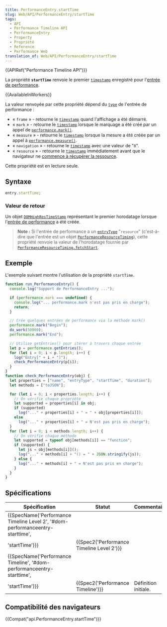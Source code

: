 ```yaml
---
title: PerformanceEntry.startTime
slug: Web/API/PerformanceEntry/startTime
tags:
  - API
  - Performance Timeline API
  - PerformanceEntry
  - Property
  - Propriété
  - Reference
  - Performance Web
translation_of: Web/API/PerformanceEntry/startTime
---
```

{{APIRef("Performance Timeline API")}}

La propriété **`startTime`** renvoie le premier [`timestamp`](/fr/docs/Web/API/DOMHighResTimeStamp) enregistré pour l'[entrée de performance](/fr/docs/Web/API/PerformanceEntry).

{{AvailableInWorkers}}

La valeur renvoyée par cette propriété dépend du [`type`](/fr/docs/Web/API/PerformanceEntry/entryType) de l'entrée de performance :

- « `frame` » - retourne le
  [`timestamp`](/fr/docs/Web/API/DOMHighResTimeStamp) quand l'affichage a été démarré.
- « `mark` » - retourne le [`timestamp`](/fr/docs/Web/API/DOMHighResTimeStamp) lorsque le marquage a été créé par un appel de [`performance.mark()`](/fr/docs/Web/API/Performance/mark).
- « `measure` » - retourne le [`timestamp`](/fr/docs/Web/API/DOMHighResTimeStamp) lorsque la mesure a été créée par un appel à [`performance.measure()`](/fr/docs/Web/API/Performance/measure).
- « `navigation` » - retourne le [`timestamp`](/fr/docs/Web/API/DOMHighResTimeStamp) avec une valeur de "`0`".
- « `resource` » - retourne le [`timestamp`](/fr/docs/Web/API/DOMHighResTimeStamp) immédiatement avant que le navigateur ne [commence à récupérer la ressource](/fr/docs/Web/API/PerformanceResourceTiming/fetchStart).

Cette propriété est en lecture seule.

## Syntaxe

```js
entry.startTime;
```

### Valeur de retour

Un objet [`DOMHighResTimeStamp`](/fr/docs/Web/API/DOMHighResTimeStamp) représentant le premier horodatage lorsque l'[entrée de performance](/fr/docs/Web/API/PerformanceEntry) a été créée.

> **Note :** Si l'entrée de performance a un [`entryType`](/fr/docs/Web/API/PerformanceEntry/entryType) "`resource`" (c'est-à-dire que l'entrée est un objet [`PerformanceResourceTiming`](/fr/docs/Web/API/PerformanceResourceTiming)), cette propriété renvoie la valeur de l'horodatage fournie par [`PerformanceResourceTiming.fetchStart`](/fr/docs/Web/API/PerformanceResourceTiming/fetchStart).

## Exemple

L'exemple suivant montre l'utilisation de la propriété `startTime`.

```js
function run_PerformanceEntry() {
  console.log("Support de PerformanceEntry ...");

  if (performance.mark === undefined) {
    console.log("... performance.mark n'est pas pris en charge");
    return;
  }

  // Crée quelques entrées de performance via la méthode mark()
  performance.mark("Begin");
  do_work(50000);
  performance.mark("End");

  // Utilise getEntries() pour itérer à travers chaque entrée
  let p = performance.getEntries();
  for (let i = 0; i < p.length; i++) {
    log("Entry[" + i + "]");
    check_PerformanceEntry(p[i]);
  }
}
function check_PerformanceEntry(obj) {
  let properties = ["name", "entryType", "startTime", "duration"];
  let methods = ["toJSON"];

  for (let i = 0; i < properties.length; i++) {
    // On vérifie chaque propriété
    let supported = properties[i] in obj;
    if (supported)
      log("..." + properties[i] + " = " + obj[properties[i]]);
    else
      log("..." + properties[i] + " = N'est pas pris en charge");
  }
  for (let i = 0; i < methods.length; i++) {
    // On vérifie chaque méthode
    let supported = typeof obj[methods[i]] == "function";
    if (supported) {
      let js = obj[methods[i]]();
      log("..." + methods[i] + "() = " + JSON.stringify(js));
    } else {
      log("..." + methods[i] + " = N'est pas pris en charge");
    }
  }
}
```

## Spécifications

| Spécification                                                                                                                        | Statut                                                   | Commentaire          |
| ------------------------------------------------------------------------------------------------------------------------------------ | -------------------------------------------------------- | -------------------- |
| {{SpecName('Performance Timeline Level 2', '#dom-performanceentry-starttime',
        'startTime')}} | {{Spec2('Performance Timeline Level 2')}} |                      |
| {{SpecName('Performance Timeline', '#dom-performanceentry-starttime',
        'startTime')}}         | {{Spec2('Performance Timeline')}}             | Définition initiale. |

## Compatibilité des navigateurs

{{Compat("api.PerformanceEntry.startTime")}}
